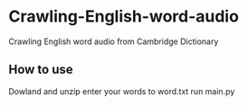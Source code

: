 # Crawling-English-word-audio
Crawling English word audio from Cambridge Dictionary

## How to use
Dowland and unzip
enter your words to word.txt
run main.py
